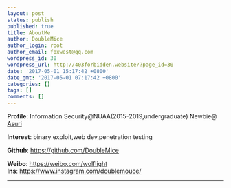 ```yaml
---
layout: post
status: publish
published: true
title: AboutMe
author: DoubleMice
author_login: root
author_email: foxwest@qq.com
wordpress_id: 30
wordpress_url: http://403forbidden.website/?page_id=30
date: '2017-05-01 15:17:42 +0800'
date_gmt: '2017-05-01 07:17:42 +0800'
categories: []
tags: []
comments: []
---
```

<p><strong>Profile</strong>: Information Security@NUAA(2015-2019,undergraduate) Newbie@ <a title="Asuri" href="http://asuri.org/">Asuri</a></p>
<p><strong>Interest</strong>: binary exploit,web dev,penetration testing</p>
<p><strong>Github</strong>: <a href="https://github.com/DoubleMice">https://github.com/DoubleMice</a></p>
<p><strong>Weibo</strong>: <a title="https://weibo.com/wolflight" href="https://weibo.com/wolflight">https://weibo.com/wolflight</a><br />
<strong>Ins</strong>: <a title="https://www.instagram.com/doublemouce/" href="https://www.instagram.com/doublemouce/">https://www.instagram.com/doublemouce/</a></p>
<hr />
